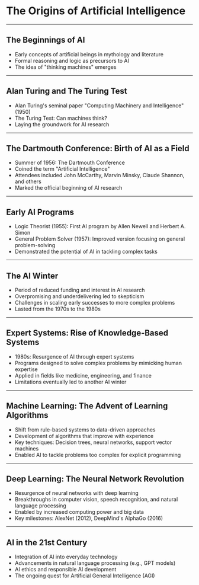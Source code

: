 # The Origins of Artificial Intelligence

---

## The Beginnings of AI

- Early concepts of artificial beings in mythology and literature
- Formal reasoning and logic as precursors to AI
- The idea of "thinking machines" emerges

---

## Alan Turing and The Turing Test

- Alan Turing's seminal paper "Computing Machinery and Intelligence" (1950)
- The Turing Test: Can machines think?
- Laying the groundwork for AI research

---

## The Dartmouth Conference: Birth of AI as a Field

- Summer of 1956: The Dartmouth Conference
- Coined the term "Artificial Intelligence"
- Attendees included John McCarthy, Marvin Minsky, Claude Shannon, and others
- Marked the official beginning of AI research

---

## Early AI Programs

- Logic Theorist (1955): First AI program by Allen Newell and Herbert A. Simon
- General Problem Solver (1957): Improved version focusing on general problem-solving
- Demonstrated the potential of AI in tackling complex tasks

---

## The AI Winter

- Period of reduced funding and interest in AI research
- Overpromising and underdelivering led to skepticism
- Challenges in scaling early successes to more complex problems
- Lasted from the 1970s to the 1980s

---

## Expert Systems: Rise of Knowledge-Based Systems

- 1980s: Resurgence of AI through expert systems
- Programs designed to solve complex problems by mimicking human expertise
- Applied in fields like medicine, engineering, and finance
- Limitations eventually led to another AI winter

---

## Machine Learning: The Advent of Learning Algorithms

- Shift from rule-based systems to data-driven approaches
- Development of algorithms that improve with experience
- Key techniques: Decision trees, neural networks, support vector machines
- Enabled AI to tackle problems too complex for explicit programming

---

## Deep Learning: The Neural Network Revolution

- Resurgence of neural networks with deep learning
- Breakthroughs in computer vision, speech recognition, and natural language processing
- Enabled by increased computing power and big data
- Key milestones: AlexNet (2012), DeepMind's AlphaGo (2016)

---

## AI in the 21st Century

- Integration of AI into everyday technology
- Advancements in natural language processing (e.g., GPT models)
- AI ethics and responsible AI development
- The ongoing quest for Artificial General Intelligence (AGI)